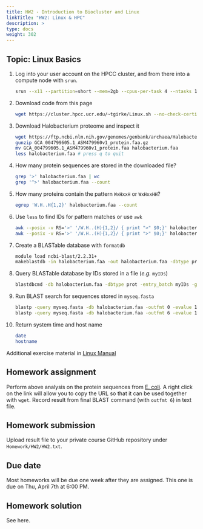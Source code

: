 ```yaml
---
title: HW2 - Introduction to Biocluster and Linux
linkTitle: "HW2: Linux & HPC"
description: >
type: docs
weight: 302
---
```


## Topic: Linux Basics

1. Log into your user account on the HPCC cluster, and from there into a compute node with `srun`.

   ```sh
   srun --x11 --partition=short --mem=2gb --cpus-per-task 4 --ntasks 1 --time 1:00:00 --pty bash -l
   ```

2. Download code from this page
    ```sh
    wget https://cluster.hpcc.ucr.edu/~tgirke/Linux.sh --no-check-certificate 
    ```

3. Download Halobacterium proteome and inspect it
    ```sh
    wget https://ftp.ncbi.nlm.nih.gov/genomes/genbank/archaea/Halobacterium_salinarum/all_assembly_versions/GCA_004799605.1_ASM479960v1/GCA_004799605.1_ASM479960v1_protein.faa.gz
    gunzip GCA_004799605.1_ASM479960v1_protein.faa.gz
    mv GCA_004799605.1_ASM479960v1_protein.faa halobacterium.faa
    less halobacterium.faa # press q to quit
    ```

4. How many protein sequences are stored in the downloaded file?
    ```sh
    grep '>' halobacterium.faa | wc
    grep '^>' halobacterium.faa --count
    ```

5. How many proteins contain the pattern `WxHxxH` or `WxHxxHH`?
    ```sh
    egrep 'W.H..H{1,2}' halobacterium.faa --count
    ```

6. Use `less` to find IDs for pattern matches or use `awk`
    ```sh
    awk --posix -v RS='>' '/W.H..(H){1,2}/ { print ">" $0;}' halobacterium.faa | less
    awk --posix -v RS='>' '/W.H..(H){1,2}/ { print ">" $0;}' halobacterium.faa | grep '^>' | cut -c 2- | cut -f 1 -d\ > myIDs
    ```

7. Create a BLASTable database with `formatdb`
    ```sh
    module load ncbi-blast/2.2.31+
    makeblastdb -in halobacterium.faa -out halobacterium.faa -dbtype prot -hash_index -parse_seqids
    ```

8. Query BLASTable database by IDs stored in a file (_e.g._ `myIDs`)
    ```sh
    blastdbcmd -db halobacterium.faa -dbtype prot -entry_batch myIDs -get_dups -out myseq.fasta
    ```

9. Run BLAST search for sequences stored in `myseq.fasta`
    ```sh
    blastp -query myseq.fasta -db halobacterium.faa -outfmt 0 -evalue 1e-6 -out blastp.out
    blastp -query myseq.fasta -db halobacterium.faa -outfmt 6 -evalue 1e-6 -out blastp.tab
    ```

10. Return system time and host name 
    ```sh
    date
    hostname
    ```

Additional exercise material in [Linux Manual](https://hpcc.ucr.edu/manuals_linux-basics_shell.html)

## Homework assignment

Perform above analysis on the protein sequences from [E. coli](https://ftp.ncbi.nlm.nih.gov/genomes/all/GCA/000/008/865/GCA_000008865.2_ASM886v2/GCA_000008865.2_ASM886v2_protein.faa.gz). A right click on the link will allow you to copy the URL so that it can be used together with `wget`. 
Record result from final BLAST command (with `outfmt 6`) in text file.

## Homework submission

Upload result file to your private course GitHub repository under `Homework/HW2/HW2.txt`.

## Due date

Most homeworks will be due one week after they are assigned. This one is due on Thu, April 7th at 6:00 PM.

## Homework solution

See here. 

